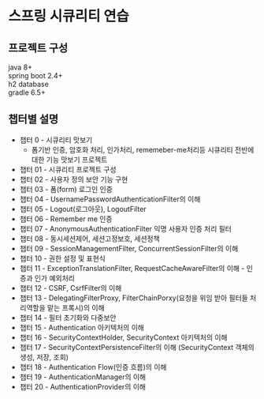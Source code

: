 # 스프링 시큐리티 연습

## 프로젝트 구성
java 8+  
spring boot 2.4+  
h2 database  
gradle 6.5+
## 챕터별 설명
- 챕터 0 - 시큐리티 맛보기
  - 폼기반 인증, 암호화 처리, 인가처리, rememeber-me처리등 시큐리티 전반에 대한 기능 맛보기 프로젝트  
- 챕터 01 - 시큐리티 프로젝트 구성
- 챕터 02 - 사용자 정의 보안 기능 구현
- 챕터 03 - 폼(form) 로그인 인증
- 챕터 04 - UsernamePasswordAuthenticationFilter의 이해
- 챕터 05 - Logout(로그아웃), LogoutFilter
- 챕터 06 - Remember me 인증
- 챕터 07 - AnonymousAuthenticationFilter 익명 사용자 인증 처리 필터
- 챕터 08 - 동시세션제어, 세션고정보호, 세션정책
- 챕터 09 - SessionManagementFilter, ConcurrentSessionFilter의 이해
- 챕터 10 - 권한 설정 및 표현식
- 챕터 11 - ExceptionTranslationFilter, RequestCacheAwareFilter의 이해 - 인증과 인가 예외처리
- 챕터 12 - CSRF, CsrfFilter의 이해
- 챕터 13 - DelegatingFilterProxy, FilterChainPorxy(요청을 위임 받아 필터들 처리역할을 맡는 프록시)의 이해
- 챕터 14 - 필터 초기화와 다중보안
- 챕터 15 - Authentication 아키텍처의 이해
- 챕터 16 - SecurityContextHolder, SecurityContext 아키텍처의 이해
- 챕터 17 - SecurityContextPersistenceFilter의 이해 (SecurityContext 객체의 생성, 저장, 조회)
- 챕터 18 - Authentication Flow(인증 흐름)의 이해
- 챕터 19 - AuthenticationManager의 이해
- 챕터 20 - AuthenticationProvider의 이해
